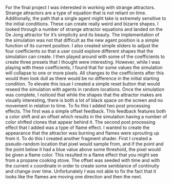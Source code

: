 For the final project I was interested in working with strange attractors. Strange attractors are a type of equation that is not reliant on time. Additionally, the path that a single agent might take is extremely sensitive to the initial conditions. These can create really weird and bizarre shapes. I looked through a number of strange attractor equations and landed on the De Jong attractor for it’s simplicity and its beauty. The implementation of the simulation was not that difficult as the new agent position is a simple function of its current position. I also created simple sliders to adjust the four coefficients so that a user could explore different shapes that the simulation can create. I then played around with some of the coefficients to create three presets that I thought were interesting. However, while I was playing with these coefficients, I found that for some values the simulation will collapse to one or more pixels. All changes to the coefficients after this would then look dull as there would be no difference in the initial starting condition. To elevate this issue I created a simple reset button that would reseed the simulation with agents in random locations. 
	Once the simulation was complete, I noticed that while the shapes that the attractor makes are visually interesting, there is both a lot of black space on the screen and no movement in relation to time. To fix this I added two post processing effects. The first was a simple offset feedback. This feedback features both a color shift and an offset which results in the simulation having a number of color shifted clones that appear behind it. The second post processing effect that I added was a type of flame effect. I wanted to create the appearance that the attractor was burning and flames were sprouting up from it. To do this I created another fragment shader. First I created a pseudo-random location that pixel would sample from, and if the point and the point below it had a blue value above some threshold, the pixel would be given a flame color. This resulted in a flame effect that you might see from a propane cooking stove. The offset was seeded with time and with the current x coordinate in order to create some semblance of continuity and change over time. Unfortunately I was not able to fix the fact that it looks like the flames are moving one direction and then the next. 

